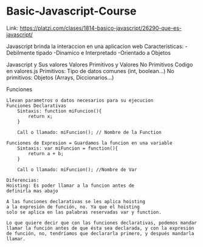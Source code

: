 # Basic-Javascript-Course
Link: https://platzi.com/clases/1814-basico-javascript/26290-que-es-javascript/

Javascript brinda la interaccion en una aplicacion web
Caracteristicas:
    -Debilmente tipado
    -Dinamico e Interpretado
    -Orientado a Objetos

Javascript y Sus valores
Valores Primitivos y Valores No Primitivos
Codigo en valores.js
    Primitivos: Tipo de datos comunes (int, boolean...)
    No primitivos: Objetos (Arrays, Diccionarios...)

Funciones 

    Llevan parametros o datos necesarios para su ejecucion
    Funciones Declarativas
        Sintaxis: function miFuncion(){
            return x;
        }

        Call o llamado: miFuncion(); // Nombre de la Function

    Funciones de Expresion = Guardamos la funcion en una variable
        Sintaxis: var miFuncion = function(){
            return a + b;
        }

        Call o llamado: miFuncion(); //Nombre de Var

    Diferencias:
    Hoisting: Es poder llamar a la funcion antes de 
    definirla mas abajo
    
    A las funciones declarativas se les aplica hoisting 
    a la expresión de función, no. Ya que el hoisting 
    solo se aplica en las palabras reservadas var y function.

    Lo que quiere decir que con las funciones declarativas, podemos mandar llamar la función antes de que ésta sea declarada, y con la expresión de función, no, tendríamos que declararla primero, y después mandarla llamar.